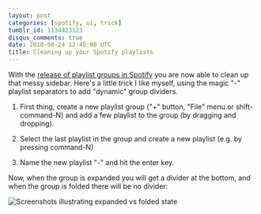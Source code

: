 ```yaml
---
layout: post
categories: [spotify, ui, trick]
tumblr_id: 1134423123
disqus_comments: true
date: 2010-08-24 12:45:00 UTC
title: Cleaning up your Spotify playlists
---
```


With the [release of playlist groups in Spotify](https://www.spotify.com/uk/blog/archives/2010/08/24/playlist-folders/) you are now able to clean up that messy sidebar. Here's a little trick I like myself, using the magic "-" playlist separators to add "dynamic" group dividers.

1. First thing, create a new playlist group ("+" button, "File" menu or shift-command-N) and add a few playlist to the group (by dragging and dropping).

2. Select the last playlist in the group and create a new playlist (e.g. by pressing command-N)

3. Name the new playlist "-" and hit the enter key.

Now, when the group is expanded you will get a divider at the bottom, and when the group is folded there will be no divider:

<img src="http://farm5.static.flickr.com/4118/4922904387_a13735e0b7_o.png" alt="Screenshots illustrating expanded vs folded state">